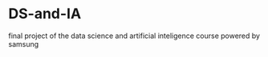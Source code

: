 # DS-and-IA
final project of the data science and artificial inteligence course powered by samsung 

